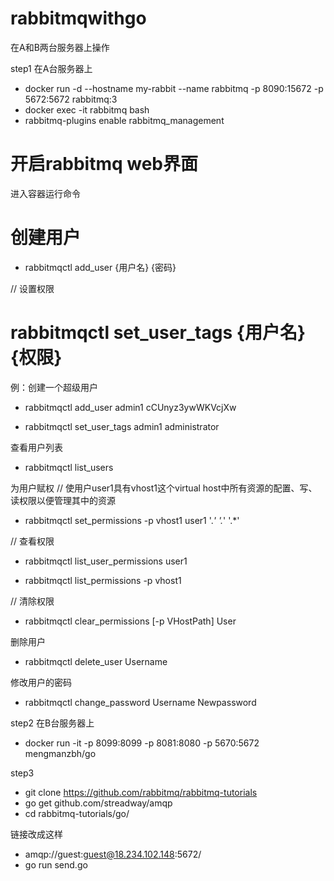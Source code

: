 # rabbitmqwithgo

在A和B两台服务器上操作

step1
在A台服务器上
* docker run -d --hostname my-rabbit --name rabbitmq -p 8090:15672 -p 5672:5672 rabbitmq:3
* docker exec -it rabbitmq bash
* rabbitmq-plugins enable rabbitmq_management

# 开启rabbitmq web界面
进入容器运行命令

# 创建用户


* rabbitmqctl add_user {用户名} {密码}



// 设置权限
# rabbitmqctl set_user_tags {用户名} {权限}


例：创建一个超级用户
* rabbitmqctl add_user admin1 cCUnyz3ywWKVcjXw


* rabbitmqctl set_user_tags admin1 administrator


查看用户列表
* rabbitmqctl list_users


为用户赋权
// 使用户user1具有vhost1这个virtual host中所有资源的配置、写、读权限以便管理其中的资源
* rabbitmqctl  set_permissions -p vhost1 user1 '.*' '.*' '.*' 



// 查看权限
* rabbitmqctl list_user_permissions user1



* rabbitmqctl list_permissions -p vhost1



// 清除权限
* rabbitmqctl clear_permissions [-p VHostPath] User


删除用户
* rabbitmqctl delete_user Username


修改用户的密码
* rabbitmqctl change_password Username Newpassword


step2
在B台服务器上
  * docker run -it -p 8099:8099 -p 8081:8080 -p 5670:5672 mengmanzbh/go

step3
  * git clone https://github.com/rabbitmq/rabbitmq-tutorials
  * go get github.com/streadway/amqp
  * cd rabbitmq-tutorials/go/

链接改成这样
 *  amqp://guest:guest@18.234.102.148:5672/
 *  go run send.go


